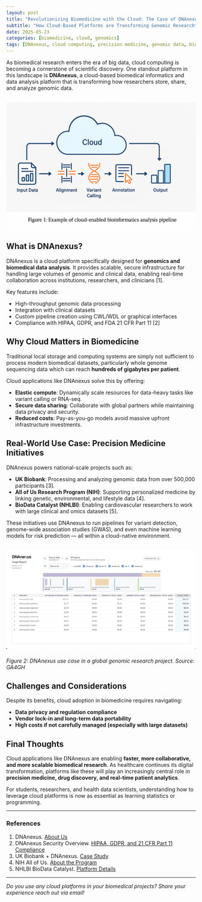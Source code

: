 ```yaml
---
layout: post
title: "Revolutionizing Biomedicine with the Cloud: The Case of DNAnexus"
subtitle: "How Cloud-Based Platforms are Transforming Genomic Research"
date: 2025-05-23
categories: [biomedicine, cloud, genomics]
tags: [DNAnexus, cloud computing, precision medicine, genomic data, bioinformatics]
---
```


As biomedical research enters the era of big data, cloud computing is becoming a cornerstone of scientific discovery. One standout platform in this landscape is **DNAnexus**, a cloud-based biomedical informatics and data analysis platform that is transforming how researchers store, share, and analyze genomic data.

## ![Cloud Workflow for Genomic Data](/images/fig1.png)

## What is DNAnexus?

DNAnexus is a cloud platform specifically designed for **genomics and biomedical data analysis**. It provides scalable, secure infrastructure for handling large volumes of genomic and clinical data, enabling real-time collaboration across institutions, researchers, and clinicians [1].

Key features include:
- High-throughput genomic data processing
- Integration with clinical datasets
- Custom pipeline creation using CWL/WDL or graphical interfaces
- Compliance with HIPAA, GDPR, and FDA 21 CFR Part 11 [2]

## Why Cloud Matters in Biomedicine

Traditional local storage and computing systems are simply not sufficient to process modern biomedical datasets, particularly whole genome sequencing data which can reach **hundreds of gigabytes per patient**.

Cloud applications like DNAnexus solve this by offering:
- **Elastic compute**: Dynamically scale resources for data-heavy tasks like variant calling or RNA-seq.
- **Secure data sharing**: Collaborate with global partners while maintaining data privacy and security.
- **Reduced costs**: Pay-as-you-go models avoid massive upfront infrastructure investments.

## Real-World Use Case: Precision Medicine Initiatives

DNAnexus powers national-scale projects such as:
- **UK Biobank**: Processing and analyzing genomic data from over 500,000 participants [3].
- **All of Us Research Program (NIH)**: Supporting personalized medicine by linking genetic, environmental, and lifestyle data [4].
- **BioData Catalyst (NHLBI)**: Enabling cardiovascular researchers to work with large clinical and omics datasets [5].

These initiatives use DNAnexus to run pipelines for variant detection, genome-wide association studies (GWAS), and even machine learning models for risk prediction — all within a cloud-native environment.

## ![DNAnexus Example Use](/images/exampleuse.png)
*Figure 2: DNAnexus use case in a global genomic research project. Source: GA4GH*

## Challenges and Considerations

Despite its benefits, cloud adoption in biomedicine requires navigating:
- **Data privacy and regulation compliance**
- **Vendor lock-in and long-term data portability**
- **High costs if not carefully managed (especially with large datasets)**

## Final Thoughts

Cloud applications like DNAnexus are enabling **faster, more collaborative, and more scalable biomedical research**. As healthcare continues its digital transformation, platforms like these will play an increasingly central role in **precision medicine, drug discovery, and real-time patient analytics**.

For students, researchers, and health data scientists, understanding how to leverage cloud platforms is now as essential as learning statistics or programming.

---

### References
1. DNAnexus. [About Us](https://www.dnanexus.com/about)
2. DNAnexus Security Overview. [HIPAA, GDPR, and 21 CFR Part 11 Compliance](https://www.dnanexus.com/security)
3. UK Biobank + DNAnexus. [Case Study](https://www.dnanexus.com/customers/uk-biobank)
4. NIH All of Us. [About the Program](https://allofus.nih.gov/)
5. NHLBI BioData Catalyst. [Platform Details](https://biodatacatalyst.nhlbi.nih.gov/)

---

*Do you use any cloud platforms in your biomedical projects? Share your experience reach out via email!*
